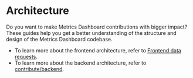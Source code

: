 # Architecture

Do you want to make Metrics Dashboard contributions with bigger impact? These guides help you get a better understanding of the structure and design of the Metrics Dashboard codebase.

- To learn more about the frontend architecture, refer to [Frontend data requests](frontend-data-requests.md).
- To learn more about the backend architecture, refer to [contribute/backend](/contribute/backend/README.md).
